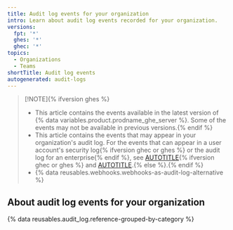 ```yaml
---
title: Audit log events for your organization
intro: Learn about audit log events recorded for your organization.
versions:
  fpt: '*'
  ghes: '*'
  ghec: '*'
topics:
  - Organizations
  - Teams
shortTitle: Audit log events
autogenerated: audit-logs
---
```


> [!NOTE]{% ifversion ghes %}
> * This article contains the events available in the latest version of {% data variables.product.prodname_ghe_server %}. Some of the events may not be available in previous versions.{% endif %}
> * This article contains the events that may appear in your organization's audit log. For the events that can appear in a user account's security log{% ifversion ghec or ghes %} or the audit log for an enterprise{% endif %}, see [AUTOTITLE](/authentication/keeping-your-account-and-data-secure/security-log-events){% ifversion ghec or ghes %} and [AUTOTITLE](/admin/monitoring-activity-in-your-enterprise/reviewing-audit-logs-for-your-enterprise/audit-log-events-for-your-enterprise).{% else %}.{% endif %}
> * {% data reusables.webhooks.webhooks-as-audit-log-alternative %}

## About audit log events for your organization

{% data reusables.audit_log.reference-grouped-by-category %}

<!-- Content after this section is automatically generated -->
